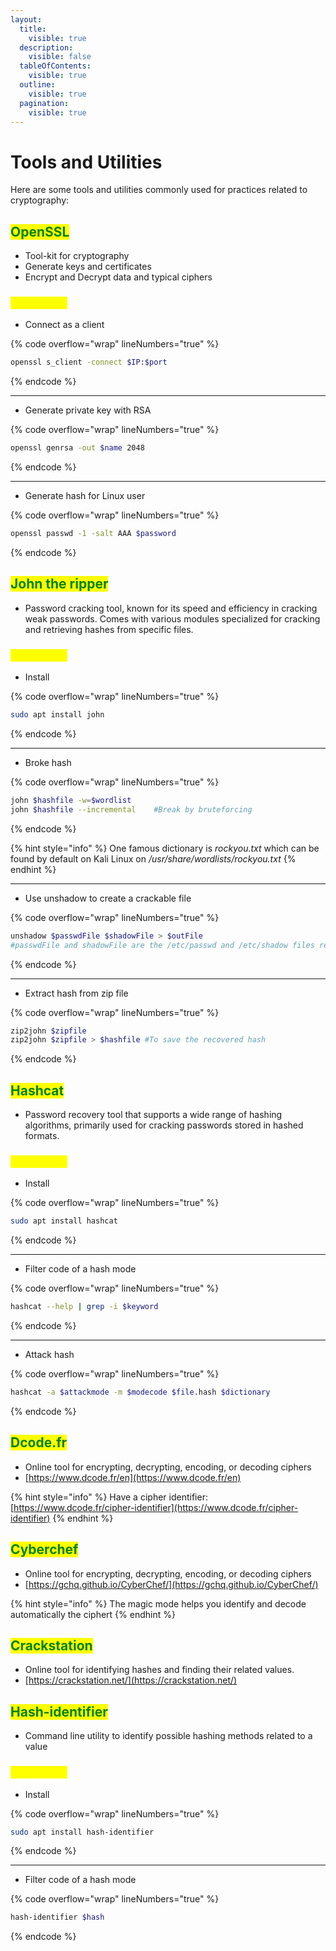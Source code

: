 ```yaml
---
layout:
  title:
    visible: true
  description:
    visible: false
  tableOfContents:
    visible: true
  outline:
    visible: true
  pagination:
    visible: true
---
```


# Tools and Utilities

Here are some tools and utilities commonly used for practices related to cryptography:

## <mark style="color:green;">OpenSSL</mark>

* Tool-kit for cryptography
* Generate keys and certificates
* Encrypt and Decrypt data and typical ciphers

### <mark style="color:yellow;">**Commands**</mark>

* Connect as a client

{% code overflow="wrap" lineNumbers="true" %}
```bash
openssl s_client -connect $IP:$port
```
{% endcode %}

***

* Generate private key with RSA

{% code overflow="wrap" lineNumbers="true" %}
```bash
openssl genrsa -out $name 2048
```
{% endcode %}

***

* Generate hash for Linux user

{% code overflow="wrap" lineNumbers="true" %}
```bash
openssl passwd -1 -salt AAA $password
```
{% endcode %}

## <mark style="color:green;">John the ripper</mark>

* Password cracking tool, known for its speed and efficiency in cracking weak passwords. Comes with various modules specialized for cracking and retrieving hashes from specific files.

### <mark style="color:yellow;">Commands</mark>

* Install

{% code overflow="wrap" lineNumbers="true" %}
```bash
sudo apt install john
```
{% endcode %}

***

* Broke hash

{% code overflow="wrap" lineNumbers="true" %}
```bash
john $hashfile -w=$wordlist 
john $hashfile --incremental    #Break by bruteforcing
```
{% endcode %}

{% hint style="info" %}
One famous dictionary is _rockyou.txt_ which can be found by default on Kali Linux on _/usr/share/wordlists/rockyou.txt_
{% endhint %}

***

* Use unshadow to create a crackable file

{% code overflow="wrap" lineNumbers="true" %}
```bash
unshadow $passwdFile $shadowFile > $outFile
#passwdFile and shadowFile are the /etc/passwd and /etc/shadow files respectively
```
{% endcode %}

***

* Extract hash from zip file

{% code overflow="wrap" lineNumbers="true" %}
```bash
zip2john $zipfile
zip2john $zipfile > $hashfile #To save the recovered hash
```
{% endcode %}

## <mark style="color:green;">Hashcat</mark>

* Password recovery tool that supports a wide range of hashing algorithms, primarily used for cracking passwords stored in hashed formats.

### <mark style="color:yellow;">Commands</mark>

* Install

{% code overflow="wrap" lineNumbers="true" %}
```bash
sudo apt install hashcat
```
{% endcode %}

***

* Filter code of a hash mode

{% code overflow="wrap" lineNumbers="true" %}
```bash
hashcat --help | grep -i $keyword
```
{% endcode %}

***

* Attack hash

{% code overflow="wrap" lineNumbers="true" %}
```bash
hashcat -a $attackmode -m $modecode $file.hash $dictionary
```
{% endcode %}

## <mark style="color:green;">Dcode.fr</mark>

* Online tool for encrypting, decrypting, encoding, or decoding ciphers
* [https://www.dcode.fr/en](https://www.dcode.fr/en)

{% hint style="info" %}
Have a cipher identifier: [https://www.dcode.fr/cipher-identifier](https://www.dcode.fr/cipher-identifier)
{% endhint %}

## <mark style="color:green;">Cyberchef</mark>

* Online tool for encrypting, decrypting, encoding, or decoding ciphers
* [https://gchq.github.io/CyberChef/](https://gchq.github.io/CyberChef/)

{% hint style="info" %}
The magic mode helps you identify and decode automatically the ciphert
{% endhint %}

## <mark style="color:green;">Crackstation</mark>

* Online tool for identifying hashes and finding their related values.
* [https://crackstation.net/](https://crackstation.net/)

## <mark style="color:green;">Hash-identifier</mark>

* Command line utility to identify possible hashing methods related to a value

### <mark style="color:yellow;">Commands</mark>

* Install

{% code overflow="wrap" lineNumbers="true" %}
```bash
sudo apt install hash-identifier
```
{% endcode %}

***

* Filter code of a hash mode

{% code overflow="wrap" lineNumbers="true" %}
```bash
hash-identifier $hash
```
{% endcode %}
